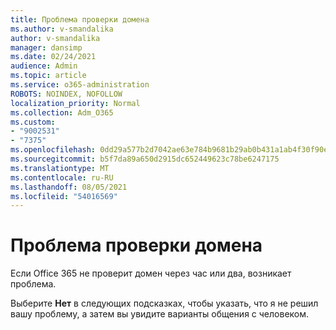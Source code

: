 ```yaml
---
title: Проблема проверки домена
ms.author: v-smandalika
author: v-smandalika
manager: dansimp
ms.date: 02/24/2021
audience: Admin
ms.topic: article
ms.service: o365-administration
ROBOTS: NOINDEX, NOFOLLOW
localization_priority: Normal
ms.collection: Adm_O365
ms.custom:
- "9002531"
- "7375"
ms.openlocfilehash: 0dd29a577b2d7042ae63e784b9681b29ab0b431a1ab4f30f90e49aaa03c7c0ed
ms.sourcegitcommit: b5f7da89a650d2915dc652449623c78be6247175
ms.translationtype: MT
ms.contentlocale: ru-RU
ms.lasthandoff: 08/05/2021
ms.locfileid: "54016569"
---
```

# <a name="problem-verifying-a-domain"></a>Проблема проверки домена

Если Office 365 не проверит домен через час или два, возникает проблема.

Выберите **Нет** в следующих  подсказках, чтобы указать, что я не решил вашу проблему, а затем вы увидите варианты общения с человеком.
